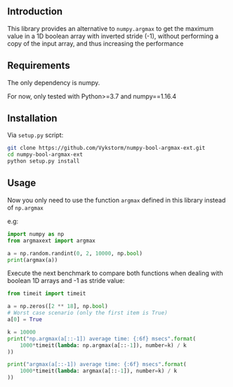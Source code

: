 
## Introduction

This library provides an alternative to ```numpy.argmax``` to get the maximum value in a 1D boolean array with inverted stride (-1), without performing a copy of the input array, and thus increasing the performance


## Requirements

The only dependency is numpy.

For now, only tested with Python>=3.7 and numpy==1.16.4

## Installation

Via ```setup.py``` script:

```bash
git clone https://github.com/Vykstorm/numpy-bool-argmax-ext.git
cd numpy-bool-argmax-ext
python setup.py install
```

## Usage

Now you only need to use the function ```argmax``` defined in this library instead of ```np.argmax```

e.g:
```python
import numpy as np
from argmaxext import argmax

a = np.random.randint(0, 2, 10000, np.bool)
print(argmax(a))
```

Execute the next benchmark to compare both functions when dealing with boolean 1D arrays and -1 as stride value:

```python
from timeit import timeit

a = np.zeros([2 ** 18], np.bool)
# Worst case scenario (only the first item is True)
a[0] = True

k = 10000
print("np.argmax(a[::-1]) average time: {:6f} msecs".format(
    1000*timeit(lambda: np.argmax(a[::-1]), number=k) / k
))

print("argmax(a[::-1]) average time: {:6f} msecs".format(
    1000*timeit(lambda: argmax(a[::-1]), number=k) / k
))
```
